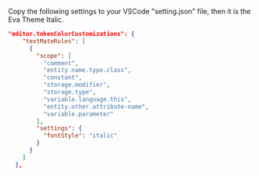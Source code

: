 Copy the following settings to your VSCode "setting.json" file, then it is the Eva Theme Italic.

```json
"editor.tokenColorCustomizations": {
    "textMateRules": [
      {
        "scope": [
          "comment",
          "entity.name.type.class",
          "constant",
          "storage.modifier",
          "storage.type",
          "variable.language.this",
          "entity.other.attribute-name",
          "variable.parameter"
        ],
        "settings": {
          "fontStyle": "italic"
        }
      }
    ]
  },
```